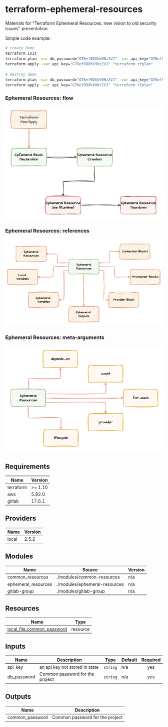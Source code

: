 # terraform-ephemeral-resources
Materials for "Terraform Ephemeral Resources: new vision to old security issues" presentation


Simple code example:
```bash
# create demo
terraform init
terraform plan -var db_password="G76ef9DXhk9Hz2VJ" -var api_key="G76ef9DXhk9Hz2VJ" -out "terraform.tfplan"
terraform apply -var api_key="G76ef9DXhk9Hz2VJ" "terraform.tfplan"

# destroy demo
terraform plan -var db_password="G76ef9DXhk9Hz2VJ" -var api_key="G76ef9DXhk9Hz2VJ" -out "terraform.tfplan" -destroy
terraform apply -var api_key="G76ef9DXhk9Hz2VJ" "terraform.tfplan"
```
### Ephemeral Resources: flow
<img title="Ephemeral Resources: flow" alt="flow" src="./img/flow.png">

### Ephemeral Resources: references
<img title="Ephemeral Resources: references" alt="references" src="./img/references.png">

### Ephemeral Resources: meta-arguments
<img title="Ephemeral Resources: meta-arguments" alt="meta-arguments" src="./img/arguments.png">






<!-- BEGIN_TF_DOCS -->
## Requirements

| Name | Version |
|------|---------|
| terraform | >= 1.10 |
| aws | 5.82.0 |
| gitlab | 17.6.1 |

## Providers

| Name | Version |
|------|---------|
| local | 2.5.2 |

## Modules

| Name | Source | Version |
|------|--------|---------|
| common\_resources | ./modules/common-resources | n/a |
| ephemeral\_resources | ./modules/ephemeral-resources | n/a |
| gitlab-group | ./modules/gitlab-group | n/a |

## Resources

| Name | Type |
|------|------|
| [local_file.common_password](https://registry.terraform.io/providers/hashicorp/local/latest/docs/resources/file) | resource |

## Inputs

| Name | Description | Type | Default | Required |
|------|-------------|------|---------|:--------:|
| api\_key | an api key not stored in state | `string` | n/a | yes |
| db\_password | Common password for the project | `string` | n/a | yes |

## Outputs

| Name | Description |
|------|-------------|
| common\_password | Common password for the project |
<!-- END_TF_DOCS -->